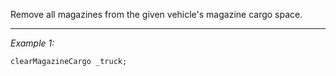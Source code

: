 Remove all magazines from the given vehicle's magazine cargo space.


---
*Example 1:*
```sqf
clearMagazineCargo _truck;
```